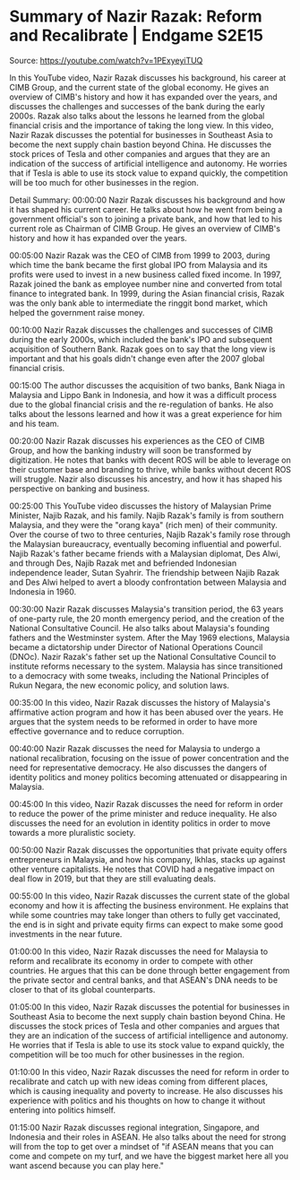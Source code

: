 # Summary of Nazir Razak: Reform and Recalibrate | Endgame S2E15

Source: https://youtube.com/watch?v=1PExyeyiTUQ

In this YouTube video, Nazir Razak discusses his background, his career at CIMB Group, and the current state of the global economy. He gives an overview of CIMB's history and how it has expanded over the years, and discusses the challenges and successes of the bank during the early 2000s. Razak also talks about the lessons he learned from the global financial crisis and the importance of taking the long view.
In this video, Nazir Razak discusses the potential for businesses in Southeast Asia to become the next supply chain bastion beyond China. He discusses the stock prices of Tesla and other companies and argues that they are an indication of the success of artificial intelligence and autonomy. He worries that if Tesla is able to use its stock value to expand quickly, the competition will be too much for other businesses in the region.

Detail Summary: 
00:00:00
Nazir Razak discusses his background and how it has shaped his current career. He talks about how he went from being a government official's son to joining a private bank, and how that led to his current role as Chairman of CIMB Group. He gives an overview of CIMB's history and how it has expanded over the years.

00:05:00
Nazir Razak was the CEO of CIMB from 1999 to 2003, during which time the bank became the first global IPO from Malaysia and its profits were used to invest in a new business called fixed income. In 1997, Razak joined the bank as employee number nine and converted from total finance to integrated bank. In 1999, during the Asian financial crisis, Razak was the only bank able to intermediate the ringgit bond market, which helped the government raise money.

00:10:00
Nazir Razak discusses the challenges and successes of CIMB during the early 2000s, which included the bank's IPO and subsequent acquisition of Southern Bank. Razak goes on to say that the long view is important and that his goals didn't change even after the 2007 global financial crisis.

00:15:00
The author discusses the acquisition of two banks, Bank Niaga in Malaysia and Lippo Bank in Indonesia, and how it was a difficult process due to the global financial crisis and the re-regulation of banks. He also talks about the lessons learned and how it was a great experience for him and his team.

00:20:00
Nazir Razak discusses his experiences as the CEO of CIMB Group, and how the banking industry will soon be transformed by digitization. He notes that banks with decent ROS will be able to leverage on their customer base and branding to thrive, while banks without decent ROS will struggle. Nazir also discusses his ancestry, and how it has shaped his perspective on banking and business.

00:25:00
This YouTube video discusses the history of Malaysian Prime Minister, Najib Razak, and his family. Najib Razak's family is from southern Malaysia, and they were the "orang kaya" (rich men) of their community. Over the course of two to three centuries, Najib Razak's family rose through the Malaysian bureaucracy, eventually becoming influential and powerful. Najib Razak's father became friends with a Malaysian diplomat, Des Alwi, and through Des, Najib Razak met and befriended Indonesian independence leader, Sutan Syahrir. The friendship between Najib Razak and Des Alwi helped to avert a bloody confrontation between Malaysia and Indonesia in 1960.

00:30:00
Nazir Razak discusses Malaysia's transition period, the 63 years of one-party rule, the 20 month emergency period, and the creation of the National Consultative Council. He also talks about Malaysia's founding fathers and the Westminster system. After the May 1969 elections, Malaysia became a dictatorship under Director of National Operations Council (DNOc). Nazir Razak's father set up the National Consultative Council to institute reforms necessary to the system. Malaysia has since transitioned to a democracy with some tweaks, including the National Principles of Rukun Negara, the new economic policy, and solution laws.

00:35:00
In this video, Nazir Razak discusses the history of Malaysia's affirmative action program and how it has been abused over the years. He argues that the system needs to be reformed in order to have more effective governance and to reduce corruption.

00:40:00
Nazir Razak discusses the need for Malaysia to undergo a national recalibration, focusing on the issue of power concentration and the need for representative democracy. He also discusses the dangers of identity politics and money politics becoming attenuated or disappearing in Malaysia.

00:45:00
In this video, Nazir Razak discusses the need for reform in order to reduce the power of the prime minister and reduce inequality. He also discusses the need for an evolution in identity politics in order to move towards a more pluralistic society.

00:50:00
Nazir Razak discusses the opportunities that private equity offers entrepreneurs in Malaysia, and how his company, Ikhlas, stacks up against other venture capitalists. He notes that COVID had a negative impact on deal flow in 2019, but that they are still evaluating deals.

00:55:00
In this video, Nazir Razak discusses the current state of the global economy and how it is affecting the business environment. He explains that while some countries may take longer than others to fully get vaccinated, the end is in sight and private equity firms can expect to make some good investments in the near future.

01:00:00
In this video, Nazir Razak discusses the need for Malaysia to reform and recalibrate its economy in order to compete with other countries. He argues that this can be done through better engagement from the private sector and central banks, and that ASEAN's DNA needs to be closer to that of its global counterparts.

01:05:00
In this video, Nazir Razak discusses the potential for businesses in Southeast Asia to become the next supply chain bastion beyond China. He discusses the stock prices of Tesla and other companies and argues that they are an indication of the success of artificial intelligence and autonomy. He worries that if Tesla is able to use its stock value to expand quickly, the competition will be too much for other businesses in the region.

01:10:00
In this video, Nazir Razak discusses the need for reform in order to recalibrate and catch up with new ideas coming from different places, which is causing inequality and poverty to increase. He also discusses his experience with politics and his thoughts on how to change it without entering into politics himself.

01:15:00
Nazir Razak discusses regional integration, Singapore, and Indonesia and their roles in ASEAN. He also talks about the need for strong will from the top to get over a mindset of "if ASEAN means that you can come and compete on my turf, and we have the biggest market here all you want ascend because you can play here."

